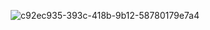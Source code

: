 <p align="center">
  <img src="https://github.com/user-attachments/assets/8c09c20c-32d3-4788-8834-24e9180f319e" alt="c92ec935-393c-418b-9b12-58780179e7a4">
</p>
